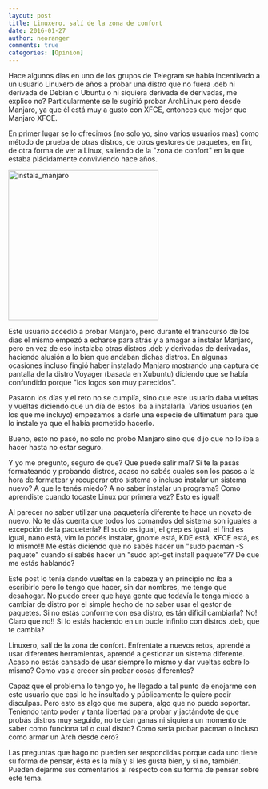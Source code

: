 ```yaml
---
layout: post
title: Linuxero, salí de la zona de confort
date: 2016-01-27
author: neoranger
comments: true
categories: [Opinion]
---
```

Hace algunos dias en uno de los grupos de Telegram se había incentivado a un usuario Linuxero de años a probar una distro que no fuera .deb ni derivada de Debian o Ubuntu o ni siquiera derivada de derivadas, me explico no? Particularmente se le sugirió probar ArchLinux pero desde Manjaro, ya que él está muy a gusto con XFCE, entonces que mejor que Manjaro XFCE.

En primer lugar se lo ofrecimos (no solo yo, sino varios usuarios mas) como método de prueba de otras distros, de otros gestores de paquetes, en fin, de otra forma de ver a Linux, saliendo de la "zona de confort" en la que estaba plácidamente conviviendo hace años.

<a href="http://www.neositelinux.com.ar/wp-content/uploads/2016/01/photo_2016-01-27_14-14-06.jpg" rel="attachment wp-att-1236"><img class="size-medium wp-image-1236 aligncenter" src="http://www.neositelinux.com.ar/wp-content/uploads/2016/01/photo_2016-01-27_14-14-06-300x300.jpg" alt="instala_manjaro" width="300" height="300" /></a>

Este usuario accedió a probar Manjaro, pero durante el transcurso de los días el mismo empezó a echarse para atrás y a amagar a instalar Manjaro, pero en vez de eso instalaba otras distros .deb y derivadas de derivadas, haciendo alusión a lo bien que andaban dichas distros. En algunas ocasiones incluso fingió haber instalado Manjaro mostrando una captura de pantalla de la distro Voyager (basada en Xubuntu) diciendo que se había confundido porque "los logos son muy parecidos".

Pasaron los días y el reto no se cumplía, sino que este usuario daba vueltas y vueltas diciendo que un día de estos iba a instalarla. Varios usuarios (en los que me incluyo) empezamos a darle una especie de ultimatum para que lo instale ya que el había prometido hacerlo.

Bueno, esto no pasó, no solo no probó Manjaro sino que dijo que no lo iba a hacer hasta no estar seguro.

Y yo me pregunto, seguro de que? Que puede salir mal? Si te la pasás formateando y probando distros, acaso no sabés cuales son los pasos a la hora de formatear y recuperar otro sistema o incluso instalar un sistema nuevo? A que le tenés miedo? A no saber instalar un programa? Como aprendiste cuando tocaste Linux por primera vez? Esto es igual!

Al parecer no saber utilizar una paquetería diferente te hace un novato de nuevo. No te dás cuenta que todos los comandos del sistema son iguales a excepción de la paquetería? El sudo es igual, el grep es igual, el find es igual, nano está, vim lo podés instalar, gnome está, KDE está, XFCE está, es lo mismo!!!
Me estás diciendo que no sabés hacer un "sudo pacman -S paquete" cuando sí sabés hacer un "sudo apt-get install paquete"?? De que me estás hablando?

Este post lo tenía dando vueltas en la cabeza y en principio no iba a escribirlo pero lo tengo que hacer, sin dar nombres, me tengo que desahogar. No puedo creer que haya gente que todavía le tenga miedo a cambiar de distro por el simple hecho de no saber usar el gestor de paquetes. Si no estás conforme con esa distro, es tán dificil cambiarla? No! Claro que no!! Si lo estás haciendo en un bucle infinito con distros .deb, que te cambia?

Linuxero, salí de la zona de confort. Enfrentate a nuevos retos, aprendé a usar diferentes herramientas, aprendé a gestionar un sistema diferente. Acaso no estás cansado de usar siempre lo mismo y dar vueltas sobre lo mismo? Como vas a crecer sin probar cosas diferentes?

Capaz que el problema lo tengo yo, he llegado a tal punto de enojarme con este usuario que casi lo he insultado y públicamente le quiero pedir disculpas. Pero esto es algo que me supera, algo que no puedo soportar. Teniendo tanto poder y tanta libertad para probar y jactándote de que probás distros muy seguido, no te dan ganas ni siquiera un momento de saber como funciona tal o cual distro? Como sería probar pacman o incluso como armar un Arch desde cero?

Las preguntas que hago no pueden ser respondidas porque cada uno tiene su forma de pensar, ésta es la mía y si les gusta bien, y si no, también. Pueden dejarme sus comentarios al respecto con su forma de pensar sobre este tema.
